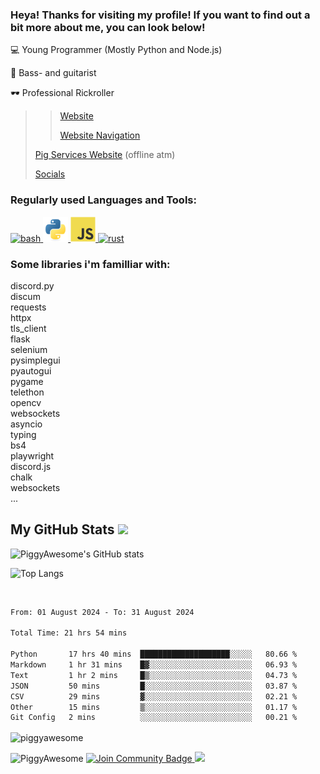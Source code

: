 <h3 align="left"> Heya! Thanks for visiting my profile! If you want to find out a bit more about me, you can look below! </h3>


💻 Young Programmer (Mostly Python and Node.js)

🎸 Bass- and guitarist 

🕶  Professional Rickroller 

>> [Website](http://piggyawesome.com)
>>
>> [Website Navigation](http://piggyawesome.com/navigation.html)
>
> [Pig Services Website](http://pigservices.piggyawesome.com) (offline atm)
>
> [Socials](https://linktr.ee/PiggyAwesome)

<h3 align="left">Regularly used Languages and Tools:</h3>
<p align="left"> 
    <a href="https://www.gnu.org/software/bash/" target="_blank"> 
        <img src="https://www.vectorlogo.zone/logos/gnu_bash/gnu_bash-icon.svg" alt="bash" width="40" height="40"/> 
    </a> 
<!--     <a href="https://www.cprogramming.com/" target="_blank"> 
        <img src="https://raw.githubusercontent.com/devicons/devicon/master/icons/c/c-original.svg" alt="c" width="40" height="40"/> 
    </a> -->
    <a href="https://www.python.org" target="_blank"> 
        <img src="https://raw.githubusercontent.com/devicons/devicon/master/icons/python/python-original.svg" alt="python" width="40" height="40"/> 
    </a>
    <a href="https://developer.mozilla.org/en-US/docs/Web/JavaScript" target="_blank"> 
        <img src="https://raw.githubusercontent.com/devicons/devicon/master/icons/javascript/javascript-original.svg" alt="javascript" width="40" height="40"/> 
    </a> 
<!--     <a href="https://nodejs.org" target="_blank"> 
        <img src="https://raw.githubusercontent.com/devicons/devicon/master/icons/nodejs/nodejs-original-wordmark.svg" alt="nodejs" width="40" height="40"/> 
    </a>  -->
    <a href="https://www.rust-lang.org" target="_blank"> 
        <img src="https://upload.wikimedia.org/wikipedia/commons/thumb/2/20/Rustacean-orig-noshadow.svg/220px-Rustacean-orig-noshadow.svg.png" alt="rust" width="50" height="40"/> 
    </a> 
</p>

<h3 align="left">Some libraries i'm familliar with:</h3>
discord.py<br>
discum<br>
requests<br>
httpx<br>
tls_client<br>
flask<br>
selenium<br>
pysimplegui<br>
pyautogui<br>
pygame<br>
telethon<br>
opencv<br>
websockets<br>
asyncio<br>
typing<br>
bs4<br>
playwright<br>
discord.js<br>
chalk<br>
websockets<br>
...<br>

<h2> My GitHub Stats <img src='https://media1.giphy.com/media/du3J3cXyzhj75IOgvA/giphy.gif?cid=ecf05e47x2g034i9pzwtzzsd3xgg2w9nr94t4tflbbgo3008&rid=giphy.gif' width='32px'> </h2>
  

<!-- Github Stats -->
![PiggyAwesome's GitHub stats](https://github-readme-stats.vercel.app/api?username=PiggyAwesome&show_icons=true&theme=default)

<!-- ![Metrics](https://metrics.lecoq.io/PiggyAwesome?template=terminal&base.header=0&base.activity=0&base.repositories=0&base.metadata=0&languages=1&languages.limit=8&languages.colors=github&languages.threshold=0%25&config.timezone=America%2FToronto) -->

<!-- Most used languages -->
![Top Langs](https://github-readme-stats.vercel.app/api/top-langs/?username=PiggyAwesome&layout=compact)

<p align="right"><img src="https://media.tenor.com/images/52c80bffe2f2675700e4397d25071ae3/tenor.gif" width="25" height="13"/></p>

<!--START_SECTION:waka-->

```txt
From: 01 August 2024 - To: 31 August 2024

Total Time: 21 hrs 54 mins

Python       17 hrs 40 mins  ████████████████████░░░░░   80.66 %
Markdown     1 hr 31 mins    █▓░░░░░░░░░░░░░░░░░░░░░░░   06.93 %
Text         1 hr 2 mins     █▒░░░░░░░░░░░░░░░░░░░░░░░   04.73 %
JSON         50 mins         █░░░░░░░░░░░░░░░░░░░░░░░░   03.87 %
CSV          29 mins         ▓░░░░░░░░░░░░░░░░░░░░░░░░   02.21 %
Other        15 mins         ▒░░░░░░░░░░░░░░░░░░░░░░░░   01.17 %
Git Config   2 mins          ░░░░░░░░░░░░░░░░░░░░░░░░░   00.21 %
```

<!--END_SECTION:waka-->

<p>
    <img align="center" src="https://github-readme-streak-stats.herokuapp.com/?user=piggyawesome&" alt="piggyawesome" />
</p>

<p align="left"> 
    <img src="https://komarev.com/ghpvc/?username=PiggyAwesome&label=Profile%20views&color=0e75b6&style=flat" alt="PiggyAwesome" /> 
    <a href="https://discord.gg/BJv2TDVEQH">
        <img src="https://img.shields.io/discord/733027681184251937.svg?style=flat&label=Join%20Community&color=7289DA" alt="Join Community Badge"/>
    </a> 
    <a href="https://twitter.com/piggyawesome1">
        <img src="https://img.shields.io/twitter/follow/PiggyAwesome1.svg?style=social" /> 
    </a>
<br>

<!-- Removed because no longer funny enough ): also wanted to make space 
  <h3> Here is a funny joke for you! </h3>
  ![Jokes Card](https://readme-jokes.vercel.app/api?theme=default) 
-->
